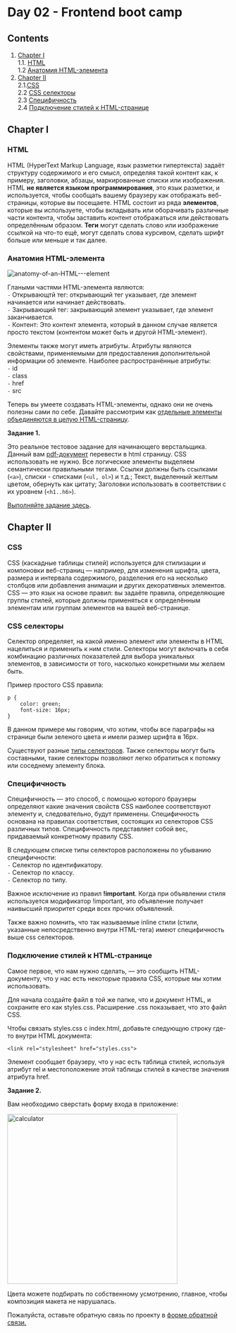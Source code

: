 #  Day 02 - Frontend boot camp

## Contents

1. [Chapter I](#chapter-i) \
   1.1. [HTML](#html) \
   1.2 [Анатомия HTML-элемента](#анатомия-HTML---элемента) 
2. [Chapter II](#chapter-ii) \
   2.1.[CSS](#css) \
   2.2 [CSS селекторы](#css-селекторы) \
   2.3 [Специфичность](#специфичность) \
   2.4 [Подключение стилей к HTML-странице](#подключение-стилей-к-HTML---странице) 


## Chapter I


### HTML 
HTML (HyperText Markup Language, язык разметки гипертекста) задаёт структуру содержимого и его смысл, определяя такой контент как, к примеру, заголовки, абзацы, маркированные списки или изображения. HTML **не является языком программирования**, это язык разметки, и используется, чтобы сообщать вашему браузеру как отображать веб-страницы, которые вы посещаете. HTML состоит из ряда **элементов**, которые вы используете, чтобы вкладывать или оборачивать различные части контента, чтобы заставить контент отображаться или действовать определённым образом. **Теги** могут сделать слово или изображение ссылкой на что-то ещё, могут сделать слова курсивом, сделать шрифт больше или меньше и так далее.

### Анатомия HTML-элемента 

![anatomy-of-an-HTML---element](https://user-images.githubusercontent.com/48245816/168473496-5f409738-59e4-4aca-b177-940dbb5614be.png)

Глаными частями HTML-элемента являются: \
`-` Открывающтй тег: открывающий тег указывает, где элемент начинается или начинает действовать. \
`-` Закрывающий тег: закрывающий элемент указывает, где элемент заканчивается. \
`-` Контент: Это контент элемента, который в данном случае является просто текстом (контентом может быть и другой HTML-элемент). 

Элементы также могут иметь атрибуты.
Атрибуты являются свойствами, применяемыми для предоставления дополнительной информации об элементе. Наиболее распространённые атрибуты: \
`-` id \
`-` class \
`-` href \
`-` src

Теперь вы умеете создавать HTML-элементы, однако они не очень полезны сами по себе. 
Давайте рассмотрим как [отдельные элементы объединяются в целую HTML-страницу](./materials/Html_page.md).

**Задание 1.**

Это реальное тестовое задание для начинающего верстальщика. Данный вам [pdf-документ](./materials/HTML-junior.pdf) перевести в html страницу. CSS использовать не нужно. Все логические элементы выделяем семантически правильными тегами. Ссылки должны быть ссылками (```<a>```), списки - списками (```<ul, ol>```) и т.д.;
Текст, выделенный желтым цветом, обернуть как цитату;
Заголовки использовать в соответствии с их уровнем (```<h1..h6>```).

[Выполняйте задание здесь](./src//chapter_1/index.html).


   
## Chapter II

### CSS 
CSS (каскадные таблицы стилей) используется для стилизации и компоновки веб-страниц — например, для изменения шрифта, цвета, размера и интервала содержимого, разделения его на несколько столбцов или добавления анимации и других декоративных элементов. CSS — это язык на основе правил: вы задаёте правила, определяющие группы стилей, которые должны применяться к определённым элементам или группам элементов на вашей веб-странице.

### CSS селекторы

Селектор определяет, на какой именно элемент или элементы в HTML нацелиться и применить к ним стили. Селекторы могут включать в себя комбинацию различных показателей для выбора уникальных элементов, в зависимости от того, насколько конкретными мы желаем быть. 

Пример простого CSS правила:

```
p {
    color: green;
    font-size: 16px;
}
```
В данном примере мы говорим, что хотим, чтобы все параграфы на странице были зеленого цвета и имели размер шрифта в 16px.

Существуют разные [типы селекторов](./materials/Css_selectors.md).
Также селекторы могут быть составными, такие селекторы позволяют легко обратиться к потомку или соседнему элементу блока.  

### Специфичность

Специфичность — это способ, с помощью которого браузеры определяют какие значения свойств CSS наиболее соответствуют элементу и, следовательно, будут применены. Специфичность основана на правилах соответствия, состоящих из селекторов CSS различных типов.
Специфичность представляет собой вес, придаваемый конкретному правилу CSS.

В следующем списке типы селекторов расположены по убыванию специфичности: \
`-` Селектор по идентификатору. \
`-` Селектор по классу. \
`-` Селектор по типу.

Важное исключение из правил **!important**. Когда при объявлении стиля используется модификатор !important, это объявление получает наивысший приоритет среди всех прочих объявлений.

Также важно помнить, что так называемые inline стили (стили, указанные непосредственно внутри HTML-тега) имеют специфичность выше css селекторов.

### Подключение стилей к HTML-cтранице

Самое первое, что нам нужно сделать, — это сообщить HTML-документу, что у нас есть некоторые правила CSS, которые мы хотим использовать. 

Для начала создайте файл в той же папке, что и документ HTML, и сохраните его как styles.css. Расширение .css показывает, что это файл CSS.

Чтобы связать styles.css с index.html, добавьте следующую строку где-то внутри<head> HTML документа:
```
<link rel="stylesheet" href="styles.css">
```
Элемент <link> сообщает браузеру, что у нас есть таблица стилей, используя атрибут rel и местоположение этой таблицы стилей в качестве значения атрибута href. 
   
   
   **Задание 2.** 

 Вам необходимо сверстать форму входа в приложение:
   
 <img width="386" alt="calculator" src="https://user-images.githubusercontent.com/48245816/185938421-802cb9c2-ab64-4143-815d-0544052ecd15.png">
   

Цвета можете подбирать по собственному усмотрению, главное, чтобы композиция макета не нарушалась.
 




Пожалуйста, оставьте обратную связь по проекту в [форме обратной связи.](https://forms.gle/SQMgH5R8iekvdvDg7)
